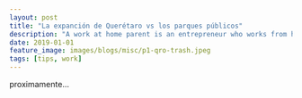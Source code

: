 ```yaml
---
layout: post
title: "La expanción de Querétaro vs los parques públicos"
description: "A work at home parent is an entrepreneur who works from home and integrates parenting into his or her business activities."
date: 2019-01-01
feature_image: images/blogs/misc/p1-qro-trash.jpeg
tags: [tips, work]
---
```

proximamente...